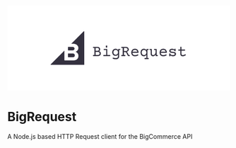 <p align="center">
<img src="BigRequest.png">
</p>

# BigRequest

A Node.js based HTTP Request client for the BigCommerce API
